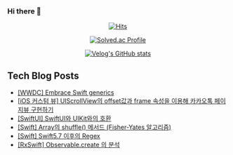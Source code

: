 ### Hi there 👋

<!--
**loinsir/loinsir** is a ✨ _special_ ✨ repository because its `README.md` (this file) appears on your GitHub profile.

Here are some ideas to get you started:

- 🔭 I’m currently working on ...
- 🌱 I’m currently learning ...
- 👯 I’m looking to collaborate on ...
- 🤔 I’m looking for help with ...
- 💬 Ask me about ...
- 📫 How to reach me: ...
- 😄 Pronouns: ...
- ⚡ Fun fact: ...
-->
<div align=center>
  
[![Hits](https://hits.seeyoufarm.com/api/count/incr/badge.svg?url=https%3A%2F%2Fgithub.com%2Floinsir&count_bg=%2309EDEB&title_bg=%23555555&icon=&icon_color=%23E7E7E7&title=hits&edge_flat=false)](https://hits.seeyoufarm.com)
  
  
[![Solved.ac Profile](http://mazassumnida.wtf/api/v2/generate_badge?boj=a9327370)](https://solved.ac/a9327370/)
  
[![Velog's GitHub stats](https://velog-readme-stats.vercel.app/api?name=loinsir)](https://velog.io/@loinsir)
</div>


## Tech Blog Posts
* [[WWDC] Embrace Swift generics](https://glassgow.tistory.com/34)
* [[iOS 커스텀 뷰] UIScrollView의 offset값과 frame 속성을 이용해 카카오톡 페이지뷰 구현하기](https://glassgow.tistory.com/33)
* [[SwiftUI] SwiftUI와 UIKit와의 호환](https://glassgow.tistory.com/32)
* [[Swift] Array의 shuffle() 메서드 (Fisher-Yates 알고리즘)](https://glassgow.tistory.com/31)
* [[Swift] Swift5.7 이후의 Regex](https://glassgow.tistory.com/30)
* [[RxSwift] Observable.create 의 분석](https://glassgow.tistory.com/29)